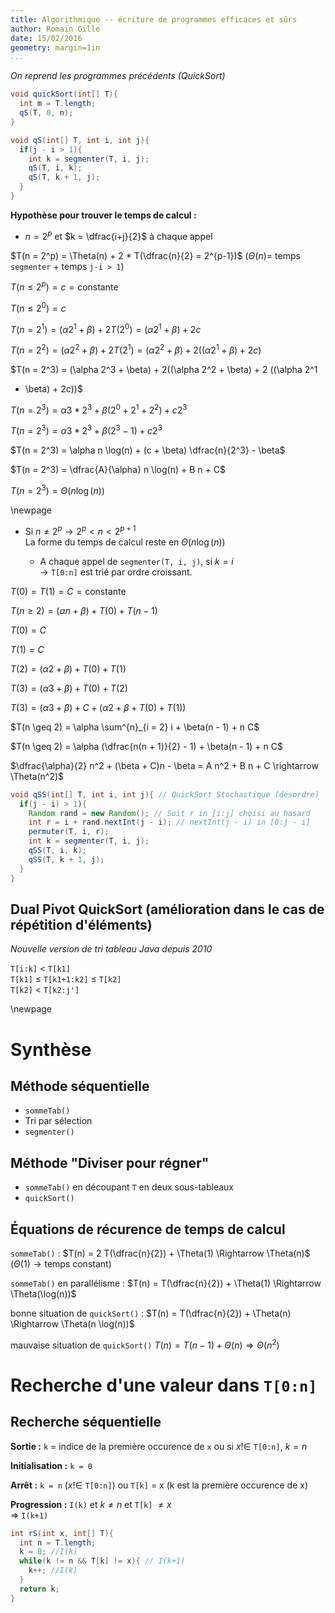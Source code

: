 ```yaml
---
title: Algorithmique -- écriture de programmes efficaces et sûrs
author: Romain Gille
date: 15/02/2016
geometry: margin=1in
...
```


*On reprend les programmes précédents (QuickSort)*

```java
void quickSort(int[] T){
  int m = T.length;
  qS(T, 0, n);
}

void qS(int[] T, int i, int j){
  if(j - i > 1){
    int k = segmenter(T, i, j);
    qS(T, i, k);
    qS(T, k + 1, j);
  }
}
```

**Hypothèse pour trouver le temps de calcul :**

* $n =  2^p$ et $k = \dfrac{i+j}{2}$ à chaque appel

$T(n = 2^p) = \Theta(n) + 2 * T(\dfrac{n}{2} = 2^{p-1})$ ($\Theta(n) =$
temps `segmenter` + temps `j-i > 1`)

$T(n \leq 2^p) = c = \text{constante}$

$T(n \leq 2^0) = c$  

$T(n = 2^1) = (\alpha 2^1 + \beta) + 2 T(2^0) = (\alpha 2^1 + \beta) + 2c$  

$T(n = 2^2) = (\alpha 2^2 + \beta) + 2 T(2^1) = (\alpha 2^2 + \beta) +
  2((\alpha 2^1 + \beta) + 2c)$  

$T(n = 2^3) = (\alpha 2^3 + \beta) + 2((\alpha 2^2 + \beta) + 2 ((\alpha 2^1
  + \beta) + 2c))$  

$T(n = 2^3) = \alpha 3 * 2^3 + \beta (2^0 + 2^1 + 2^2) + c 2^3$  

$T(n = 2^3) = \alpha 3 * 2^3 + \beta(2^3 - 1) + c 2^3$  

$T(n = 2^3) = \alpha n \log(n) + (c + \beta) \dfrac{n}{2^3} - \beta$  

$T(n = 2^3) = \dfrac{A}{\alpha} n \log(n) + B n + C$  

$T(n = 2^3) = \Theta(n \log(n))$

\newpage

* Si $n \neq 2^p \rightarrow 2^p < n < 2^{p+1}$  
  La forme du temps de calcul reste en $\Theta(n\log(n))$

    * A chaque appel de `segmenter(T, i, j)`, si $k = i$  
      $\rightarrow$ `T[0:n]` est trié par ordre croissant.

$T(0) = T(1) = C = \text{constante}$  

$T(n \geq 2) = (\alpha n + \beta) + T(0) + T(n-1)$  

$T(0) = C$  

$T(1) = C$  

$T(2) = (\alpha 2 + \beta) + T(0) + T(1)$  

$T(3) = (\alpha 3 + \beta) + T(0) + T(2)$  

$T(3) = (\alpha 3 + \beta) + C + (\alpha 2 + \beta + T(0) + T(1))$  

$T(n \geq 2) = \alpha \sum^{n}_{i = 2} i + \beta(n - 1) + n C$  

$T(n \geq 2) = \alpha (\dfrac{n(n + 1)}{2} - 1) + \beta(n - 1) + n C$  

$\dfrac{\alpha}{2} n^2 + (\beta + C)n - \beta = A n^2 + B n + C \rightarrow
  \Theta(n^2)$

```java
void qSS(int[] T, int i, int j){ // QuickSort Stochastique (désordre)
  if(j - i) > 1){
    Random rand = new Random(); // Soit r in [i:j] choisi au hasard
    int r = i + rand.nextInt(j - i); // nextInt(j - i) in [0:j - i]
    permuter(T, i, r);
    int k = segmenter(T, i, j);
    qSS(T, i, k);
    qSS(T, k + 1, j);
  }
}
```

## Dual Pivot QuickSort (amélioration dans le cas de répétition d'éléments)

*Nouvelle version de tri tableau Java depuis 2010*

`T[i:k]` $<$ `T[k1]`  
`T[k1]` $\leq$ `T[k1+1:k2]` $\leq$ `T[k2]`  
`T[k2]` $<$ `T[k2:j']`

\newpage

# Synthèse

## Méthode séquentielle

* `sommeTab()`
* Tri par sélection
* `segmenter()`

## Méthode "Diviser pour régner"

* `sommeTab()` en découpant `T` en deux sous-tableaux
* `quickSort()`

## Équations de récurence de temps de calcul

`sommeTab()` : $T(n) = 2 T(\dfrac{n}{2}) + \Theta(1) \Rightarrow \Theta(n)$
($\Theta(1) \rightarrow \text{temps constant}$)

`sommeTab()` en parallélisme : $T(n) = T(\dfrac{n}{2}) + \Theta(1) \Rightarrow
\Theta(\log(n))$

bonne situation de `quickSort()` : $T(n) = T(\dfrac{n}{2}) + \Theta(n)
\Rightarrow \Theta(n \log(n))$

mauvaise situation de `quickSort()` $T(n) = T(n - 1) + \Theta(n) \Rightarrow
\Theta(n^2)$


# Recherche d'une valeur dans `T[0:n]`

## Recherche séquentielle

**Sortie :** `k` = indice de la première occurence de `x`
  ou si $x !\in$ `T[0:n]`, $k = n$

**Initialisation :** `k = 0`

**Arrêt :** `k = n` ($x !\in$ `T[0:n]`) ou `T[k]` = x (k est la première
  occurence de x)

**Progression :** `I(k)` et  $k \neq n$ et `T[k]` $\neq x$  
$\Rightarrow$ `I(k+1)`

```java
int rS(int x, int[] T){
  int n = T.length;
  k = 0; //I(k)
  while(k != n && T[k] != x){ // I(k+1)
    k++; //I(k)
  }
  return k;
}
```
